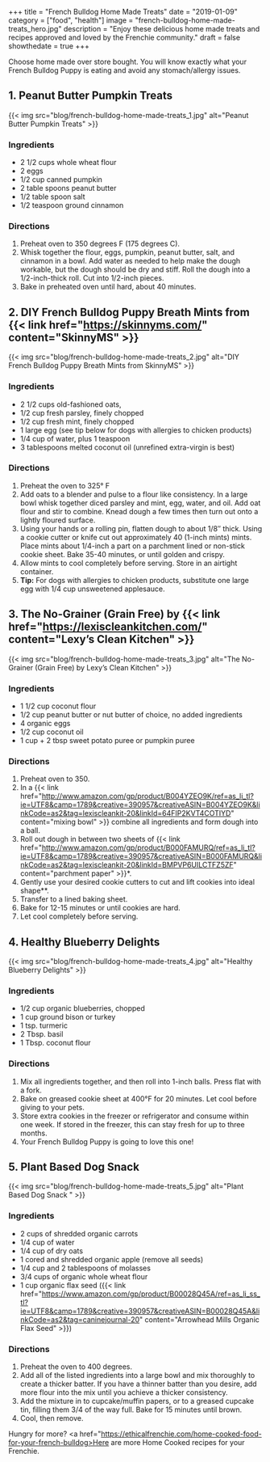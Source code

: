 +++
 title = "French Bulldog Home Made Treats"
 date = "2019-01-09"
 category = ["food", "health"]
 image = "french-bulldog-home-made-treats_hero.jpg"
 description = "Enjoy these delicious home made treats and recipes approved and loved by the Frenchie community."
 draft = false
 showthedate = true
+++

Choose home made over store bought. You will know exactly what your French Bulldog Puppy is eating and avoid any stomach/allergy issues.

## 1. Peanut Butter Pumpkin Treats
{{< img src="blog/french-bulldog-home-made-treats_1.jpg" alt="Peanut Butter Pumpkin Treats" >}}

### Ingredients
- 2 1/2 cups whole wheat flour
- 2 eggs
- 1/2 cup canned pumpkin
- 2 table spoons peanut butter
- 1/2 table spoon salt
- 1/2 teaspoon ground cinnamon

### Directions
1. Preheat oven to 350 degrees F (175 degrees C).
2. Whisk together the flour, eggs, pumpkin, peanut butter, salt, and cinnamon in a bowl. Add water as needed to help make the dough workable, but the dough should be dry and stiff. Roll the dough into a 1/2-inch-thick roll. Cut into 1/2-inch pieces.
3. Bake in preheated oven until hard, about 40 minutes.

## 2. DIY French Bulldog Puppy Breath Mints from {{< link href="https://skinnyms.com/" content="SkinnyMS" >}}
{{< img src="blog/french-bulldog-home-made-treats_2.jpg" alt="DIY French Bulldog Puppy Breath Mints from SkinnyMS" >}}

### Ingredients
- 2 1/2 cups old-fashioned oats,
- 1/2 cup fresh parsley, finely chopped
- 1/2 cup fresh mint, finely chopped
- 1 large egg (see tip below for dogs with allergies to chicken products)
- 1/4 cup of water, plus 1 teaspoon
- 3 tablespoons melted coconut oil (unrefined extra-virgin is best)

### Directions
1. Preheat the oven to 325° F
2. Add oats to a blender and pulse to a flour like consistency. In a large bowl whisk together diced parsley and mint, egg, water, and oil. Add oat flour and stir to combine. Knead dough a few times then turn out onto a lightly floured surface.
3. Using your hands or a rolling pin, flatten dough to about 1/8″ thick. Using a cookie cutter or knife cut out approximately 40 (1-inch mints) mints. Place mints about 1/4-inch a part on a parchment lined or non-stick cookie sheet. Bake 35-40 minutes, or until golden and crispy.
4. Allow mints to cool completely before serving. Store in an airtight container.
5. **Tip:** For dogs with allergies to chicken products, substitute one large egg with 1/4 cup unsweetened applesauce.

## 3. The No-Grainer (Grain Free) by {{< link href="https://lexiscleankitchen.com/" content="Lexy’s Clean Kitchen" >}}
{{< img src="blog/french-bulldog-home-made-treats_3.jpg" alt="The No-Grainer (Grain Free) by Lexy’s Clean Kitchen" >}}

### Ingredients
- 1 1/2 cup coconut flour
- 1/2 cup peanut butter or nut butter of choice, no added ingredients
- 4 organic eggs
- 1/2 cup coconut oil
- 1 cup + 2 tbsp sweet potato puree or pumpkin puree

### Directions
1. Preheat oven to 350.
2. In a {{< link href="http://www.amazon.com/gp/product/B004YZEO9K/ref=as_li_tl?ie=UTF8&camp=1789&creative=390957&creativeASIN=B004YZEO9K&linkCode=as2&tag=lexiscleankit-20&linkId=64FIP2KVT4COTIYD" content="mixing bowl" >}} combine all ingredients and form dough into a ball.
3. Roll out dough in between two sheets of {{< link href="http://www.amazon.com/gp/product/B000FAMURQ/ref=as_li_tl?ie=UTF8&camp=1789&creative=390957&creativeASIN=B000FAMURQ&linkCode=as2&tag=lexiscleankit-20&linkId=BMPVP6UILCTFZ5ZF" content="parchment paper" >}}*.
4. Gently use your desired cookie cutters to cut and lift cookies into ideal shape**.
5. Transfer to a lined baking sheet.
6. Bake for 12-15 minutes or until cookies are hard.
7. Let cool completely before serving.

## 4. Healthy Blueberry Delights
{{< img src="blog/french-bulldog-home-made-treats_4.jpg" alt="Healthy Blueberry Delights" >}}

### Ingredients
- 1/2 cup organic blueberries, chopped
- 1 cup ground bison or turkey
- 1 tsp. turmeric
- 2 Tbsp. basil
- 1 Tbsp. coconut flour

### Directions
1. Mix all ingredients together, and then roll into 1-inch balls. Press flat with a fork.
2. Bake on greased cookie sheet at 400°F for 20 minutes. Let cool before giving to your pets.
3. Store extra cookies in the freezer or refrigerator and consume within one week. If stored in the freezer, this can stay fresh for up to three months.
4. Your French Bulldog Puppy is going to love this one!

## 5. Plant Based Dog Snack 
{{< img src="blog/french-bulldog-home-made-treats_5.jpg" alt="Plant Based Dog Snack " >}}

### Ingredients
- 2 cups of shredded organic carrots
- 1/4 cup of water
- 1/4 cup of dry oats
- 1 cored and shredded organic apple (remove all seeds)
- 1/4 cup and 2 tablespoons of molasses
- 3/4 cups of organic whole wheat flour
- 1 cup organic flax seed ({{< link href="https://www.amazon.com/gp/product/B00028Q45A/ref=as_li_ss_tl?ie=UTF8&camp=1789&creative=390957&creativeASIN=B00028Q45A&linkCode=as2&tag=caninejournal-20" content="Arrowhead Mills Organic Flax Seed" >}})

### Directions
1. Preheat the oven to 400 degrees.
2. Add all of the listed ingredients into a large bowl and mix thoroughly to create a thicker batter. If you have a thinner batter than you desire, add more flour into the mix until you achieve a thicker consistency.
3. Add the mixture in to cupcake/muffin papers, or to a greased cupcake tin, filling them 3/4 of the way full. Bake for 15 minutes until brown.
4. Cool, then remove.

Hungry for more? <a href="https://ethicalfrenchie.com/home-cooked-food-for-your-french-bulldog>Here</a> are more Home Cooked recipes for your Frenchie.
